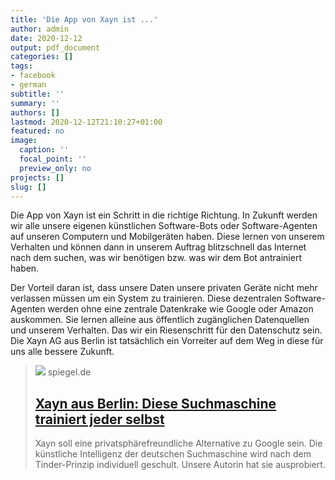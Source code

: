 ```yaml
---
title: 'Die App von Xayn ist ...'
author: admin
date: 2020-12-12
output: pdf_document
categories: []
tags:
- facebook
- german
subtitle: ''
summary: ''
authors: []
lastmod: 2020-12-12T21:10:27+01:00
featured: no
image:
  caption: ''
  focal_point: ''
  preview_only: no
projects: []
slug: []
---
```

Die App von Xayn ist ein Schritt in die richtige Richtung. In Zukunft werden wir alle unsere eigenen künstlichen Software-Bots oder Software-Agenten auf unseren Computern und Mobilgeräten haben. Diese lernen von unserem Verhalten und können dann in unserem Auftrag blitzschnell das Internet nach dem suchen, was wir benötigen bzw. was wir dem Bot antrainiert haben. 

Der Vorteil daran ist, dass unsere Daten unsere privaten Geräte nicht mehr verlassen müssen um ein System zu trainieren. Diese dezentralen Software-Agenten werden ohne eine zentrale Datenkrake wie Google oder Amazon auskommen.  Sie lernen alleine aus öffentlich zugänglichen Datenquellen und unserem Verhalten. Das wir ein Riesenschritt für den Datenschutz sein. Die Xayn AG aus Berlin ist tatsächlich ein Vorreiter auf dem Weg in diese für uns alle bessere Zukunft.
> [![](https://cdn.prod.www.spiegel.de/images/41cab100-51cc-4ec2-acc4-7499d6477fd4_w1280_r1.77_fpx38.67_fpy49.97.jpg)](https://www.spiegel.de/netzwelt/web/xayn-aus-berlin-diese-suchmaschine-trainiert-jeder-selbst-a-7d95865f-7314-4edc-a1d8-318db6892347)
> spiegel.de
> ## [Xayn aus Berlin: Diese Suchmaschine trainiert jeder selbst](https://www.spiegel.de/netzwelt/web/xayn-aus-berlin-diese-suchmaschine-trainiert-jeder-selbst-a-7d95865f-7314-4edc-a1d8-318db6892347)
>
>Xayn soll eine privatsphärefreundliche Alternative zu Google sein. Die künstliche Intelligenz der deutschen Suchmaschine wird nach dem Tinder-Prinzip individuell geschult. Unsere Autorin hat sie ausprobiert.

